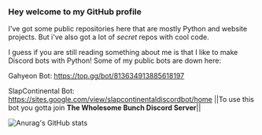 ### Hey welcome to my GitHub profile

I've got some public repositories here that are mostly Python and website projects. But i've also got a lot of *secret* repos with cool code.

I guess if you are still reading something about me is that I like to make Discord bots with Python!
Some of my public bots are down here:

Gahyeon Bot: https://top.gg/bot/813634913885618197

SlapContinental Bot: https://sites.google.com/view/slapcontinentaldiscordbot/home ||To use this bot you gotta join **The Wholesome Bunch Discord Server**||

![Anurag's GitHub stats](https://github-readme-stats.vercel.app/api?username=MarkoKupresanin&show_icons=true&theme=synthwave)

<!-- dark, radical, merko, gruvbox, tokyonight, onedark, cobalt, synthwave, highcontrast, dracula -->
